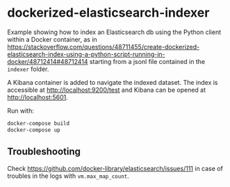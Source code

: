 # dockerized-elasticsearch-indexer 

Example showing how to index an Elasticsearch db using the Python client within a Docker container, as in https://stackoverflow.com/questions/48711455/create-dockerized-elasticsearch-index-using-a-python-script-running-in-docker/48712414#48712414 starting from a jsonl file contained in the `indexer` folder.

A Kibana container is added to navigate the indexed dataset. The index is accessible at <http://localhost:9200/test> and Kibana can be opened at <http://localhost:5601>.

Run with:
```bash
docker-compose build
docker-compose up
```

## Troubleshooting

Check https://github.com/docker-library/elasticsearch/issues/111 in case of troubles in the logs with `vm.max_map_count`.
